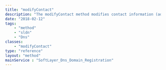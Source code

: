 ```yaml
---
title: "modifyContact"
description: "The modifyContact method modifies contact information (admin, billing, owner, technical) for a domain. "
date: "2018-02-12"
tags:
    - "method"
    - "sldn"
    - "Dns"
classes:
    - "modifyContact"
type: "reference"
layout: "method"
mainService : "SoftLayer_Dns_Domain_Registration"
---
```

